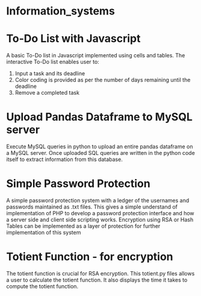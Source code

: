 # Information_systems
# To-Do List with Javascript 
A basic To-Do list in Javascript implemented using cells and tables. The interactive To-Do list enables user to: 
1) Input a task and its deadline
2) Color coding is provided as per the number of days remaining until the deadline
3) Remove a completed task 

# Upload Pandas Dataframe to MySQL server 
Execute MySQL queries in python to upload an entire pandas dataframe on a MySQL server. Once uploaded SQL queries are written in the python code itself to extract information from this database. 

# Simple Password Protection
A simple password protection system with a ledger of the usernames and passwords maintained as .txt files. This gives a simple understand of implementation of PHP to develop a password protection interface and how a server side and client side scripting works. Encryption using RSA or Hash Tables can be implemented as  a layer of protection for further implementation of this system

# Totient Function - for encryption 
The totient function is crucial for RSA encryption. This totient.py files allows a user to calculate the totient function. It also displays the time it takes to compute the totient function. 
